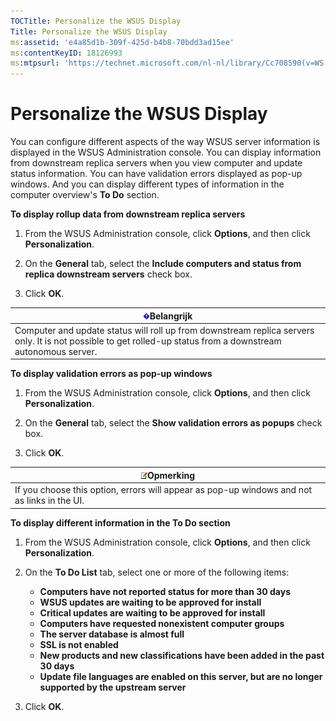 ```yaml
---
TOCTitle: Personalize the WSUS Display
Title: Personalize the WSUS Display
ms:assetid: 'e4a85d1b-309f-425d-b4b8-70bdd3ad15ee'
ms:contentKeyID: 18126993
ms:mtpsurl: 'https://technet.microsoft.com/nl-nl/library/Cc708590(v=WS.10)'
---
```


Personalize the WSUS Display
============================

You can configure different aspects of the way WSUS server information is displayed in the WSUS Administration console. You can display information from downstream replica servers when you view computer and update status information. You can have validation errors displayed as pop-up windows. And you can display different types of information in the computer overview's **To Do** section.

**To display rollup data from downstream replica servers**
1.  From the WSUS Administration console, click **Options**, and then click **Personalization**.

2.  On the **General** tab, select the **Include computers and status from replica downstream servers** check box.

3.  Click **OK**.

| ![](/security-updates/images/Cc708590.Important(WS.10).gif)Belangrijk                                                                              |
|---------------------------------------------------------------------------------------------------------------------------------------------------------------|
| Computer and update status will roll up from downstream replica servers only. It is not possible to get rolled-up status from a downstream autonomous server. |

**To display validation errors as pop-up windows**
1.  From the WSUS Administration console, click **Options**, and then click **Personalization**.

2.  On the **General** tab, select the **Show validation errors as popups** check box.

3.  Click **OK**.

| ![](/security-updates/images/Cc708590.note(WS.10).gif)Opmerking                  |
|---------------------------------------------------------------------------------------------|
| If you choose this option, errors will appear as pop-up windows and not as links in the UI. |

**To display different information in the To Do section**
1.  From the WSUS Administration console, click **Options**, and then click **Personalization**.

2.  On the **To Do List** tab, select one or more of the following items:

    -   **Computers have not reported status for more than 30 days**
    -   **WSUS updates are waiting to be approved for install**
    -   **Critical updates are waiting to be approved for install**
    -   **Computers have requested nonexistent computer groups**
    -   **The server database is almost full**
    -   **SSL is not enabled**
    -   **New products and new classifications have been added in the past 30 days**
    -   **Update file languages are enabled on this server, but are no longer supported by the upstream server**

3.  Click **OK**.
